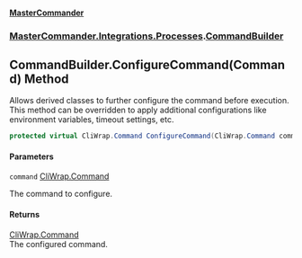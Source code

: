 #### [MasterCommander](MasterCommander.md 'MasterCommander')
### [MasterCommander.Integrations.Processes](MasterCommander.Integrations.Processes.md 'MasterCommander.Integrations.Processes').[CommandBuilder](CommandBuilder.md 'MasterCommander.Integrations.Processes.CommandBuilder')

## CommandBuilder.ConfigureCommand(Command) Method

Allows derived classes to further configure the command before execution.  
This method can be overridden to apply additional configurations like environment variables, timeout settings, etc.

```csharp
protected virtual CliWrap.Command ConfigureCommand(CliWrap.Command command);
```
#### Parameters

<a name='MasterCommander.Integrations.Processes.CommandBuilder.ConfigureCommand(CliWrap.Command).command'></a>

`command` [CliWrap.Command](https://docs.microsoft.com/en-us/dotnet/api/CliWrap.Command 'CliWrap.Command')

The command to configure.

#### Returns
[CliWrap.Command](https://docs.microsoft.com/en-us/dotnet/api/CliWrap.Command 'CliWrap.Command')  
The configured command.
